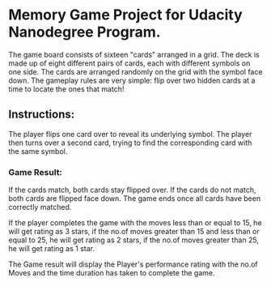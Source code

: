 # Memory Game Project for Udacity Nanodegree Program.

The game board consists of sixteen "cards" arranged in a grid. The deck is made up of eight different pairs of cards, each with different symbols on one side. The cards are arranged randomly on the grid with the symbol face down. The gameplay rules are very simple: flip over two hidden cards at a time to locate the ones that match!

## Instructions:

The player flips one card over to reveal its underlying symbol.
The player then turns over a second card, trying to find the corresponding card with the same symbol.

### Game Result:

If the cards match, both cards stay flipped over.
If the cards do not match, both cards are flipped face down.
The game ends once all cards have been correctly matched.

If the player completes the game with the moves less than or equal to 15, he will get rating as 3 stars, if the no.of moves greater than 15 and less than or equal to 25, he will get rating as 2 stars, if the no.of moves greater than 25, he will get rating as 1 star.

The Game result will display the Player's performance rating with the no.of Moves and the time duration has taken to complete the game.
